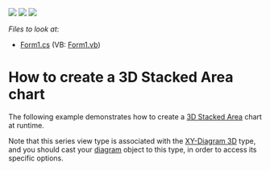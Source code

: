 <!-- default badges list -->
![](https://img.shields.io/endpoint?url=https://codecentral.devexpress.com/api/v1/VersionRange/128573208/14.2.3%2B)
[![](https://img.shields.io/badge/Open_in_DevExpress_Support_Center-FF7200?style=flat-square&logo=DevExpress&logoColor=white)](https://supportcenter.devexpress.com/ticket/details/E1037)
[![](https://img.shields.io/badge/📖_How_to_use_DevExpress_Examples-e9f6fc?style=flat-square)](https://docs.devexpress.com/GeneralInformation/403183)
<!-- default badges end -->
<!-- default file list -->
*Files to look at*:

* [Form1.cs](./CS/Series_3DStackedAreaChart/Form1.cs) (VB: [Form1.vb](./VB/Series_3DStackedAreaChart/Form1.vb))
<!-- default file list end -->
# How to create a 3D Stacked Area chart

The following example demonstrates how to create a [3D Stacked Area](https://docs.devexpress.com/WindowsForms/3305/controls-and-libraries/chart-control/series-views/3d-series-views/area-series-views/stacked-area-chart?p=netframework) chart at runtime.

Note that this series view type is associated with the [XY-Diagram 3D](https://docs.devexpress.com/WindowsForms/5909/controls-and-libraries/chart-control/diagram/xy-diagram-3d?p=netframework) type, and you should cast your [diagram](https://docs.devexpress.com/WindowsForms/5778/controls-and-libraries/chart-control/diagram?p=netframework) object to this type, in order to access its specific options.
